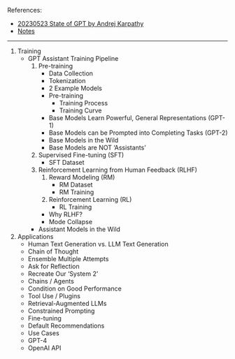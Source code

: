 References:

- [20230523 State of GPT by Andrej Karpathy](https://build.microsoft.com/en-US/sessions/db3f4859-cd30-4445-a0cd-553c3304f8e2)
- [Notes](https://iliya.web.app/notes/nlp/state-of-gpt-2023/)

---

1. Training
   - GPT Assistant Training Pipeline
     1. Pre-training
        - Data Collection
        - Tokenization
        - 2 Example Models
        - Pre-training
          - Training Process
          - Training Curve
        - Base Models Learn Powerful, General Representations (GPT-1)
        - Base Models can be Prompted into Completing Tasks (GPT-2)
        - Base Models in the Wild
        - Base Models are NOT ‘Assistants’
     2. Supervised Fine-tuning (SFT)
        - SFT Dataset
     3. Reinforcement Learning from Human Feedback (RLHF)
        1. Reward Modeling (RM)
           - RM Dataset
           - RM Training
        2. Reinforcement Learning (RL)
           - RL Training
        - Why RLHF?
        - Mode Collapse
     - Assistant Models in the Wild
2. Applications
   - Human Text Generation vs. LLM Text Generation
   - Chain of Thought
   - Ensemble Multiple Attempts
   - Ask for Reflection
   - Recreate Our ‘System 2’
   - Chains / Agents
   - Condition on Good Performance
   - Tool Use / Plugins
   - Retrieval-Augmented LLMs
   - Constrained Prompting
   - Fine-tuning
   - Default Recommendations
   - Use Cases
   - GPT-4
   - OpenAI API
